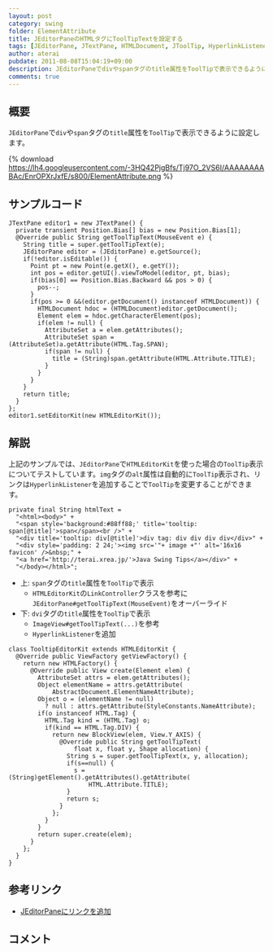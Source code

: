 ```yaml
---
layout: post
category: swing
folder: ElementAttribute
title: JEditorPaneのHTMLタグにToolTipTextを設定する
tags: [JEditorPane, JTextPane, HTMLDocument, JToolTip, HyperlinkListener]
author: aterai
pubdate: 2011-08-08T15:04:19+09:00
description: JEditorPaneでdivやspanタグのtitle属性をToolTipで表示できるように設定します。
comments: true
---
```

## 概要
`JEditorPane`で`div`や`span`タグの`title`属性を`ToolTip`で表示できるように設定します。

{% download https://lh4.googleusercontent.com/-3HQ42PjgBfs/Tj97O_2VS6I/AAAAAAAABAc/EnrOPXrJxfE/s800/ElementAttribute.png %}

## サンプルコード
<pre class="prettyprint"><code>JTextPane editor1 = new JTextPane() {
  private transient Position.Bias[] bias = new Position.Bias[1];
  @Override public String getToolTipText(MouseEvent e) {
    String title = super.getToolTipText(e);
    JEditorPane editor = (JEditorPane) e.getSource();
    if(!editor.isEditable()) {
      Point pt = new Point(e.getX(), e.getY());
      int pos = editor.getUI().viewToModel(editor, pt, bias);
      if(bias[0] == Position.Bias.Backward &amp;&amp; pos &gt; 0) {
        pos--;
      }
      if(pos &gt;= 0 &amp;&amp;(editor.getDocument() instanceof HTMLDocument)) {
        HTMLDocument hdoc = (HTMLDocument)editor.getDocument();
        Element elem = hdoc.getCharacterElement(pos);
        if(elem != null) {
          AttributeSet a = elem.getAttributes();
          AttributeSet span = (AttributeSet)a.getAttribute(HTML.Tag.SPAN);
          if(span != null) {
            title = (String)span.getAttribute(HTML.Attribute.TITLE);
          }
        }
      }
    }
    return title;
  }
};
editor1.setEditorKit(new HTMLEditorKit());
</code></pre>

## 解説
上記のサンプルでは、`JEditorPane`で`HTMLEditorKit`を使った場合の`ToolTip`表示についてテストしています。`img`タグの`alt`属性は自動的に`ToolTip`表示され、リンクは`HyperlinkListener`を追加することで`ToolTip`を変更することができます。

<pre class="prettyprint"><code>private final String htmlText =
  "&lt;html&gt;&lt;body&gt;" +
  "&lt;span style='background:#88ff88;' title='tooltip: span[@title]'&gt;span&lt;/span&gt;&lt;br /&gt;" +
  "&lt;div title='tooltip: div[@title]'&gt;div tag: div div div div&lt;/div&gt;" +
  "&lt;div style='padding: 2 24;'&gt;&lt;img src='"+ image +"' alt='16x16 favicon' /&gt;&amp;nbsp;" +
  "&lt;a href='http://terai.xrea.jp/'&gt;Java Swing Tips&lt;/a&gt;&lt;/div&gt;" +
  "&lt;/body&gt;&lt;/html&gt;";
</code></pre>

- 上: `span`タグの`title`属性を`ToolTip`で表示
    - `HTMLEditorKit`の`LinkController`クラスを参考に`JEditorPane#getToolTipText(MouseEvent)`をオーバーライド
- 下: `dvi`タグの`title`属性を`ToolTip`で表示
    - `ImageView#getToolTipText(...)`を参考
    - `HyperlinkListener`を追加

<!-- dummy comment line for breaking list -->

<pre class="prettyprint"><code>class TooltipEditorKit extends HTMLEditorKit {
  @Override public ViewFactory getViewFactory() {
    return new HTMLFactory() {
      @Override public View create(Element elem) {
        AttributeSet attrs = elem.getAttributes();
        Object elementName = attrs.getAttribute(
            AbstractDocument.ElementNameAttribute);
        Object o = (elementName != null)
          ? null : attrs.getAttribute(StyleConstants.NameAttribute);
        if(o instanceof HTML.Tag) {
          HTML.Tag kind = (HTML.Tag) o;
          if(kind == HTML.Tag.DIV) {
            return new BlockView(elem, View.Y_AXIS) {
              @Override public String getToolTipText(
                  float x, float y, Shape allocation) {
                String s = super.getToolTipText(x, y, allocation);
                if(s==null) {
                  s = (String)getElement().getAttributes().getAttribute(
                      HTML.Attribute.TITLE);
                }
                return s;
              }
            };
          }
        }
        return super.create(elem);
      }
    };
  }
}
</code></pre>

## 参考リンク
- [JEditorPaneにリンクを追加](http://terai.xrea.jp/Swing/HyperlinkListener.html)

<!-- dummy comment line for breaking list -->

## コメント
